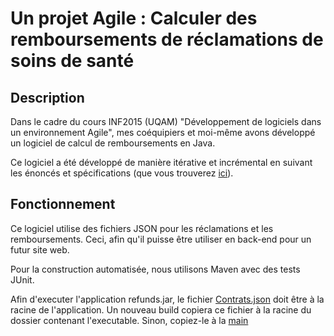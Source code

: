 # Un projet Agile : Calculer des remboursements de réclamations de soins de santé

## Description

Dans le cadre du cours INF2015 (UQAM) "Développement de logiciels dans un environnement Agile", mes coéquipiers et moi-même avons développé un logiciel de calcul de remboursements en Java.

Ce logiciel a été développé de manière itérative et incrémental en suivant les énoncés et spécifications (que vous trouverez [ici](https://github.com/jeansalama/AgileProject/tree/master/%C3%89nonc%C3%A9s)).

## Fonctionnement 

Ce logiciel utilise des fichiers JSON pour les réclamations et les remboursements. Ceci, afin qu'il puisse être utiliser en back-end pour un futur site web.

Pour la construction automatisée, nous utilisons Maven avec des tests JUnit.

Afin d'executer l'application refunds.jar, le fichier [Contrats.json](https://github.com/jeansalama/AgileProject/blob/master/Contrats.json) doit être à la racine de l'application. Un nouveau build copiera ce fichier à la racine du dossier contenant l'executable.
Sinon, copiez-le à la [main](https://github.com/jeansalama/AgileProject.git)
